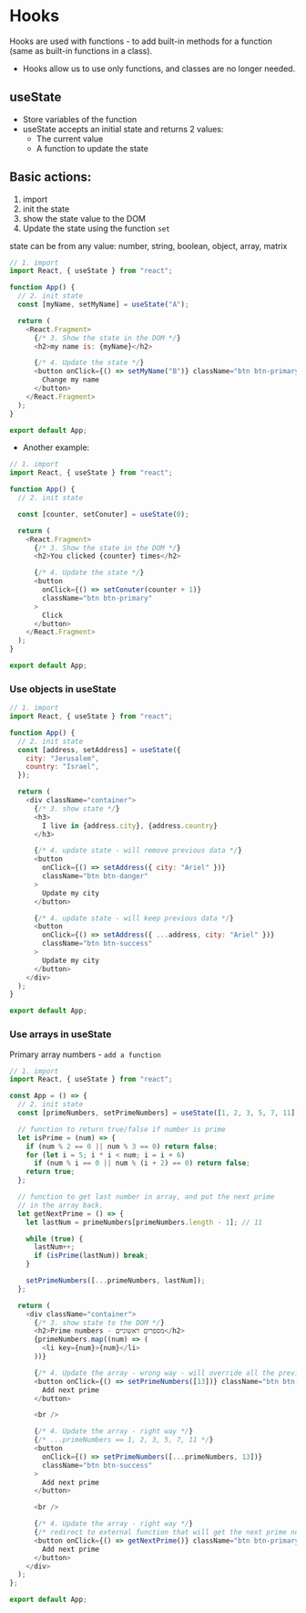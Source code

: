 # Hooks

Hooks are used with functions - to add built-in methods for a function (same as built-in functions in a class).

- Hooks allow us to use only functions, and classes are no longer needed.

## useState

- Store variables of the function
- useState accepts an initial state and returns 2 values:
  - The current value
  - A function to update the state

## Basic actions:

1. import
2. init the state
3. show the state value to the DOM
4. Update the state using the function `set`

state can be from any value: number, string, boolean, object, array, matrix

```js
// 1. import
import React, { useState } from "react";

function App() {
  // 2. init state
  const [myName, setMyName] = useState("A");

  return (
    <React.Fragment>
      {/* 3. Show the state in the DOM */}
      <h2>my name is: {myName}</h2>

      {/* 4. Update the state */}
      <button onClick={() => setMyName("B")} className="btn btn-primary">
        Change my name
      </button>
    </React.Fragment>
  );
}

export default App;
```

- Another example:

```js
// 1. import
import React, { useState } from "react";

function App() {
  // 2. init state

  const [counter, setConuter] = useState(0);

  return (
    <React.Fragment>
      {/* 3. Show the state in the DOM */}
      <h2>You clicked {counter} times</h2>

      {/* 4. Update the state */}
      <button
        onClick={() => setConuter(counter + 1)}
        className="btn btn-primary"
      >
        Click
      </button>
    </React.Fragment>
  );
}

export default App;
```

### Use objects in useState

```js
// 1. import
import React, { useState } from "react";

function App() {
  // 2. init state
  const [address, setAddress] = useState({
    city: "Jerusalem",
    country: "Israel",
  });

  return (
    <div className="container">
      {/* 3. show state */}
      <h3>
        I live in {address.city}, {address.country}
      </h3>

      {/* 4. update state - will remove previous data */}
      <button
        onClick={() => setAddress({ city: "Ariel" })}
        className="btn btn-danger"
      >
        Update my city
      </button>

      {/* 4. update state - will keep previous data */}
      <button
        onClick={() => setAddress({ ...address, city: "Ariel" })}
        className="btn btn-success"
      >
        Update my city
      </button>
    </div>
  );
}

export default App;
```

### Use arrays in useState

Primary array numbers - `add a function`

```js
// 1. import
import React, { useState } from "react";

const App = () => {
  // 2. init state
  const [primeNumbers, setPrimeNumbers] = useState([1, 2, 3, 5, 7, 11]);

  // function to return true/false if number is prime
  let isPrime = (num) => {
    if (num % 2 == 0 || num % 3 == 0) return false;
    for (let i = 5; i * i < num; i = i + 6)
      if (num % i == 0 || num % (i + 2) == 0) return false;
    return true;
  };

  // function to get last number in array, and put the next prime
  // in the array back.
  let getNextPrime = () => {
    let lastNum = primeNumbers[primeNumbers.length - 1]; // 11

    while (true) {
      lastNum++;
      if (isPrime(lastNum)) break;
    }

    setPrimeNumbers([...primeNumbers, lastNum]);
  };

  return (
    <div className="container">
      {/* 3. show state to the DOM */}
      <h2>Prime numbers - מספרים ראשוניים</h2>
      {primeNumbers.map((num) => (
        <li key={num}>{num}</li>
      ))}

      {/* 4. Update the array - wrong way - will override all the previous data */}
      <button onClick={() => setPrimeNumbers([13])} className="btn btn-danger">
        Add next prime
      </button>

      <br />

      {/* 4. Update the array - right way */}
      {/* ...primeNumbers == 1, 2, 3, 5, 7, 11 */}
      <button
        onClick={() => setPrimeNumbers([...primeNumbers, 13])}
        className="btn btn-success"
      >
        Add next prime
      </button>

      <br />

      {/* 4. Update the array - right way */}
      {/* redirect to external function that will get the next prime number */}
      <button onClick={() => getNextPrime()} className="btn btn-primary">
        Add next prime
      </button>
    </div>
  );
};

export default App;
```

